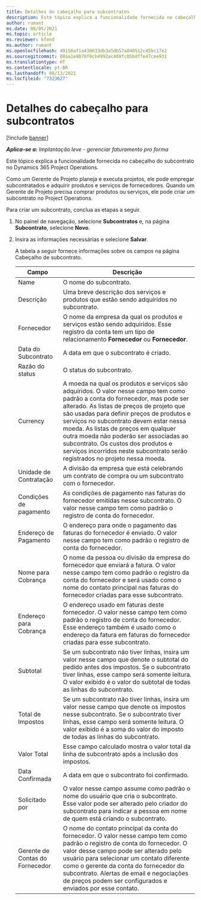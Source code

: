 ```yaml
---
title: Detalhes do cabeçalho para subcontratos
description: Este tópico explica a funcionalidade fornecida no cabeçalho do subcontrato no Project Operations.
author: rumant
ms.date: 08/05/2021
ms.topic: article
ms.reviewer: kfend
ms.author: rumant
ms.openlocfilehash: 49158af1a430033db3a5db57a840512c45bc17e2
ms.sourcegitcommit: 80aa1e8070f0cb4992ac408fc05bdffe47cee931
ms.translationtype: HT
ms.contentlocale: pt-BR
ms.lasthandoff: 08/13/2021
ms.locfileid: "7323627"
---
```

# <a name="header-details-for-subcontracts"></a>Detalhes do cabeçalho para subcontratos

[!include [banner](../../includes/dataverse-preview.md)]

_**Aplica-se a:** Implantação leve - gerenciar faturamento pro forma_

Este tópico explica a funcionalidade fornecida no cabeçalho do subcontrato no Dynamics 365 Project Operations.

Como um Gerente de Projeto planeja e executa projetos, ele pode empregar subcontratados e adquirir produtos e serviços de fornecedores. Quando um Gerente de Projeto precisa comprar produtos ou serviços, ele pode criar um subcontrato no Project Operations.

Para criar um subcontrato, conclua as etapas a seguir.

1. No painel de navegação, selecione **Subcontratos** e, na página **Subcontrato**, selecione **Novo**.
2. Insira as informações necessárias e selecione **Salvar**.

    A tabela a seguir fornece informações sobre os campos na página Cabeçalho de subcontrato.

    | **Campo** | **Descrição** |
    | --- | --- | 
    | Name | O nome do subcontrato. |
    | Descrição | Uma breve descrição dos serviços e produtos que estão sendo adquiridos no subcontrato. |
    | Fornecedor | O nome da empresa da qual os produtos e serviços estão sendo adquiridos. Esse registro da conta tem um tipo de relacionamento **Fornecedor** ou **Fornecedor**. |
    | Data do Subcontrato | A data em que o subcontrato é criado. |
    | Razão do status | O status do subcontrato. |
    | Currency | A moeda na qual os produtos e serviços são adquiridos. O valor nesse campo tem como padrão a conta do fornecedor, mas pode ser alterado. As listas de preços de projeto que são usadas para definir preços de produtos e serviços no subcontrato devem estar nessa moeda. As listas de preços em qualquer outra moeda não poderão ser associadas ao subcontrato. Os custos dos produtos e serviços incorridos neste subcontrato serão registrados no projeto nessa moeda. |
    | Unidade de Contratação | A divisão da empresa que está celebrando um contrato de compra ou um subcontrato com o fornecedor. |
    | Condições de pagamento | As condições de pagamento nas faturas do fornecedor emitidas nesse subcontrato. O valor nesse campo tem como padrão o registro de conta do fornecedor. |
    | Endereço de Pagamento | O endereço para onde o pagamento das faturas do fornecedor é enviado. O valor nesse campo tem como padrão o registro de conta do fornecedor. |
    | Nome para Cobrança | O nome da pessoa ou divisão da empresa do fornecedor que enviará a fatura. O valor nesse campo tem como padrão o registro da conta do fornecedor e será usado como o nome do contato principal nas faturas do fornecedor criadas para esse subcontrato. |
    | Endereço para Cobrança | O endereço usado em faturas deste fornecedor. O valor nesse campo tem como padrão o registro de conta do fornecedor. Esse endereço também é usado como o endereço da fatura em faturas do fornecedor criadas para esse subcontrato. |
    | Subtotal | Se um subcontrato não tiver linhas, insira um valor nesse campo que denote o subtotal do pedido antes dos impostos. Se o subcontrato tiver linhas, esse campo será somente leitura. O valor exibido é o valor do subtotal de todas as linhas do subcontrato. |
    | Total de Impostos | Se um subcontrato não tiver linhas, insira um valor nesse campo que denote os impostos nesse subcontrato. Se o subcontrato tiver linhas, esse campo será somente leitura. O valor exibido é a soma do valor do imposto de todas as linhas do subcontrato. |
    | Valor Total |  Esse campo calculado mostra o valor total da linha de subcontrato após a inclusão dos impostos.  |
    | Data Confirmada | A data em que o subcontrato foi confirmado.  |
    | Solicitado por | O valor nesse campo assume como padrão o nome do usuário que cria o subcontrato. Esse valor pode ser alterado pelo criador do subcontrato para indicar a pessoa em nome de quem está criando o subcontrato.  |
    | Gerente de Contas do Fornecedor | O nome do contato principal da conta do fornecedor. O valor nesse campo tem como padrão o registro de conta do fornecedor. O valor desse campo pode ser alterado pelo usuário para selecionar um contato diferente como o gerente da conta do fornecedor do subcontrato. Alertas de email e negociações de preços podem ser configurados e enviados por esse contato. |


